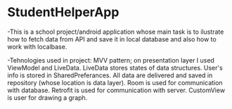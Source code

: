 # StudentHelperApp
-This is a school project/android application whose main task is to ilustrate how to fetch data from API and save it in local database and also how to work with localbase. 

-Tehnologies used in project: MVV pattern; on presentation layer I used ViewModel and LiveData. LiveData stores states of data structures. User's info is stored in SharedPreferances.  All data are delivered and saved in repository (whose location is data layer). Room is used for communication with database. Retrofit is used for communication with server. CustomView is user for drawing a graph.

